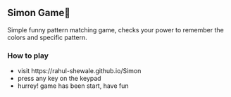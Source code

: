 ## Simon Game🌈

Simple funny pattern matching game, checks your power to remember the colors and specific pattern.

### How to play
<ul>
	<li>visit https://rahul-shewale.github.io/Simon </li>
	<li>press any key on the keypad </li>
	<li>hurrey! game has been start, have fun</li>
</ul>




